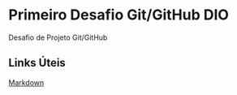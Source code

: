 # Primeiro Desafio Git/GitHub DIO
Desafio de Projeto Git/GitHub

## Links Úteis
[Markdown](https://www.markdownguide.org/basic-syntax/)
